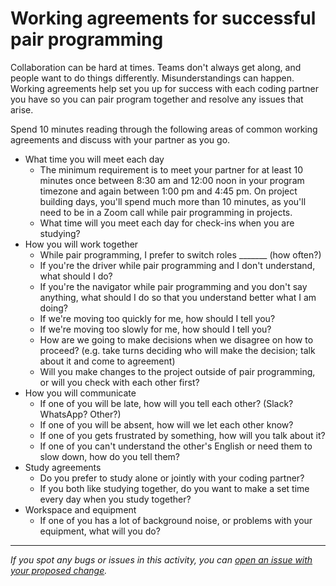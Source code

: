 # Working agreements for successful pair programming

Collaboration can be hard at times. Teams don't always get along, and people want to do things differently. Misunderstandings can happen. Working agreements help set you up for success with each coding partner you have so you can pair program together and resolve any issues that arise.

Spend 10 minutes reading through the following areas of common working agreements and discuss with your partner as you go.

- What time you will meet each day
  - The minimum requirement is to meet your partner for at least 10 minutes once between 8:30 am and 12:00 noon in your program timezone and again between 1:00 pm and 4:45 pm. On project building days, you'll spend much more than 10 minutes, as you'll need to be in a Zoom call while pair programming in projects.
  - What time will you meet each day for check-ins when you are studying?
- How you will work together
  - While pair programming, I prefer to switch roles _______ (how often?)
  - If you're the driver while pair programming and I don't understand, what should I do?
  - If you're the navigator while pair programming and you don't say anything, what should I do so that you understand better what I am doing?
  - If we're moving too quickly for me, how should I tell you?
  - If we're moving too slowly for me, how should I tell you?
  - How are we going to make decisions when we disagree on how to proceed? (e.g. take turns deciding who will make the decision; talk about it and come to agreement)
  - Will you make changes to the project outside of pair programming, or will you check with each other first?
- How you will communicate
  - If one of you will be late, how will you tell each other? (Slack? WhatsApp? Other?)
  - If one of you will be absent, how will we let each other know?
  - If one of you gets frustrated by something, how will you talk about it?
  - If one of you can't understand the other's English or need them to slow down, how do you tell them?
- Study agreements
  - Do you prefer to study alone or jointly with your coding partner?
  - If you both like studying together, do you want to make a set time every day when you study together?
- Workspace and equipment
  - If one of you has a lot of background noise, or problems with your equipment, what will you do?

------

_If you spot any bugs or issues in this activity, you can [open an issue with your proposed change](https://github.com/microverseinc/curriculum-transversal-skills/blob/main/git-github/articles/open_issue.md)._
